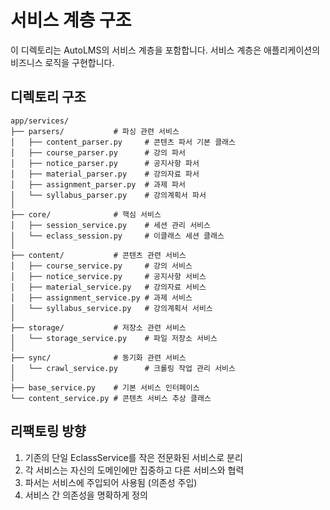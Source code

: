 # 서비스 계층 구조

이 디렉토리는 AutoLMS의 서비스 계층을 포함합니다. 서비스 계층은 애플리케이션의 비즈니스 로직을 구현합니다.

## 디렉토리 구조

```
app/services/
├── parsers/           # 파싱 관련 서비스
│   ├── content_parser.py     # 콘텐츠 파서 기본 클래스
│   ├── course_parser.py      # 강의 파서
│   ├── notice_parser.py      # 공지사항 파서
│   ├── material_parser.py    # 강의자료 파서
│   ├── assignment_parser.py  # 과제 파서
│   └── syllabus_parser.py    # 강의계획서 파서
│
├── core/              # 핵심 서비스
│   ├── session_service.py    # 세션 관리 서비스
│   └── eclass_session.py     # 이클래스 세션 클래스
│
├── content/           # 콘텐츠 관련 서비스
│   ├── course_service.py     # 강의 서비스
│   ├── notice_service.py     # 공지사항 서비스
│   ├── material_service.py   # 강의자료 서비스
│   ├── assignment_service.py # 과제 서비스
│   └── syllabus_service.py   # 강의계획서 서비스
│
├── storage/           # 저장소 관련 서비스
│   └── storage_service.py    # 파일 저장소 서비스
│
├── sync/              # 동기화 관련 서비스
│   └── crawl_service.py      # 크롤링 작업 관리 서비스
│
├── base_service.py    # 기본 서비스 인터페이스
└── content_service.py # 콘텐츠 서비스 추상 클래스
```

## 리팩토링 방향

1. 기존의 단일 EclassService를 작은 전문화된 서비스로 분리
2. 각 서비스는 자신의 도메인에만 집중하고 다른 서비스와 협력
3. 파서는 서비스에 주입되어 사용됨 (의존성 주입)
4. 서비스 간 의존성을 명확하게 정의
